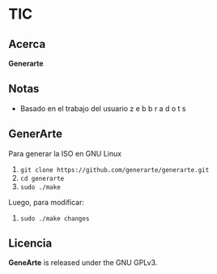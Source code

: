 # TIC


## Acerca

**Generarte** 


## Notas

* Basado en el trabajo del usuario  z e b b r a d o t s


## GenerArte

Para generar la ISO en GNU Linux

  1. `git clone https://github.com/generarte/generarte.git`
  2. `cd generarte`
  3. `sudo ./make`

Luego, para modificar:

  1. `sudo ./make changes`
  
## Licencia

**GeneArte** is released under the GNU GPLv3.

